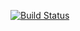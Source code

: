 [![Build Status](https://travis-ci.org/DANTEpolaris/sort.svg?branch=master)](https://travis-ci.org/DANTEpolaris/sort)
